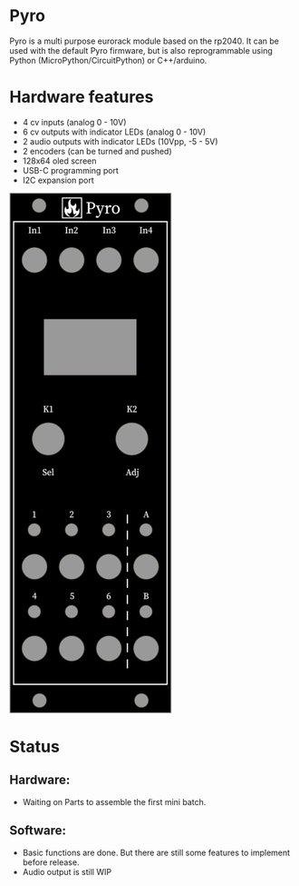 # Pyro
Pyro is a multi purpose eurorack module based on the rp2040. It can be used with the default Pyro firmware, but is also reprogrammable using Python (MicroPython/CircuitPython) or C++/arduino.
# Hardware features
- 4 cv inputs (analog 0 - 10V)
- 6 cv outputs with indicator LEDs (analog 0 - 10V)
- 2 audio outputs with indicator LEDs (10Vpp, -5 - 5V)
- 2 encoders (can be turned and pushed)
- 128x64 oled screen
- USB-C programming port
- I2C expansion port

![image](images/Pyro_panel.png)
# Status
## Hardware:
- Waiting on Parts to assemble the first mini batch.
## Software:
- Basic functions are done. But there are still some features to implement before release.
- Audio output is still WIP
